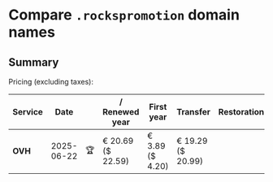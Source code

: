 # Compare `.rockspromotion` domain names

## Summary

Pricing (excluding taxes):

| Service | Date |  | / Renewed year | First year | Transfer | Restoration |
|--|--|--|--|--|--|--|
| **OVH** | 2025-06-22 | 🏆 | € 20.69<br>($ 22.59) | € 3.89<br>($ 4.20) | € 19.29<br>($ 20.99) |  |
